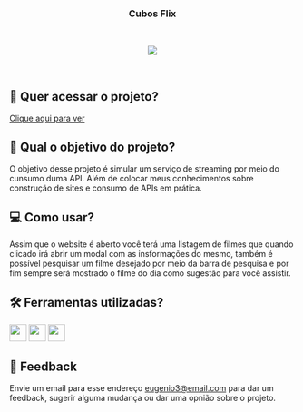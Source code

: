 <h3 align="center">
 Cubos Flix
</h3>
  
<br>
<p align="center">
<img src="https://img.shields.io/badge/status-concluído-green?style=for-the-badge"/>
</p>
<br>

## 🔗 Quer acessar o projeto?

[Clique aqui para ver](https://eugenio-cyber.github.io/javascript-api-cubos-flix)

## 🏹 Qual o objetivo do projeto?

O objetivo desse projeto é simular um serviço de streaming por meio do cunsumo duma API. Além de colocar meus conhecimentos sobre construção de sites e consumo de APIs em prática.

## 💻 Como usar?

Assim que o website é aberto você terá uma listagem de filmes que quando clicado irá abrir um modal com as insformações do mesmo, também é possível pesquisar um filme desejado por meio da barra de pesquisa e por fim sempre será mostrado o filme do dia como sugestão para você assistir.

## 🛠️ Ferramentas utilizadas?

<div>
  <img height=30 src="https://img.shields.io/badge/HTML5-E34F26?style=for-the-badge&logo=html5&logoColor=white">
  <img height=30 src="https://img.shields.io/badge/CSS3-1572B6?style=for-the-badge&logo=css3&logoColor=white">
  <img height=30 src="https://img.shields.io/badge/JavaScript-F7DF1E?style=for-the-badge&logo=javascript&logoColor=black">
</div>

## 💬 Feedback

Envie um email para esse endereço <eugenio3@email.com> para dar um feedback, sugerir alguma mudança ou dar uma opnião sobre o projeto.
